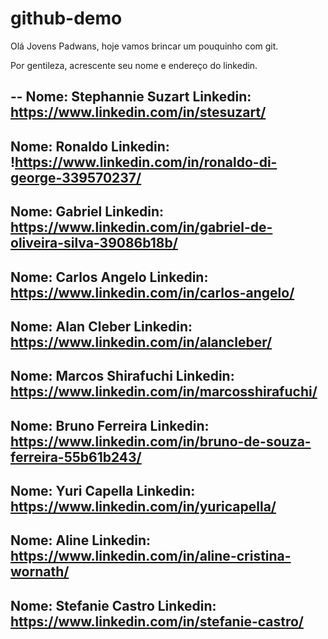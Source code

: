 # github-demo

Olá Jovens Padwans, hoje vamos brincar um pouquinho com git.

Por gentileza, acrescente seu nome e endereço do linkedin.

--
Nome: Stephannie Suzart
Linkedin: https://www.linkedin.com/in/stesuzart/
--

Nome: Ronaldo
Linkedin: !https://www.linkedin.com/in/ronaldo-di-george-339570237/
--

Nome: Gabriel 
Linkedin: https://www.linkedin.com/in/gabriel-de-oliveira-silva-39086b18b/
--

Nome: Carlos Angelo
Linkedin: https://www.linkedin.com/in/carlos-angelo/
--

Nome: Alan Cleber
Linkedin: https://www.linkedin.com/in/alancleber/
--

Nome: Marcos Shirafuchi
Linkedin: https://www.linkedin.com/in/marcosshirafuchi/
--

Nome: Bruno Ferreira
Linkedin: https://www.linkedin.com/in/bruno-de-souza-ferreira-55b61b243/
--

Nome: Yuri Capella
Linkedin: https://www.linkedin.com/in/yuricapella/
--
Nome: Aline
Linkedin: https://www.linkedin.com/in/aline-cristina-wornath/
--

Nome: Stefanie Castro
Linkedin: https://www.linkedin.com/in/stefanie-castro/
--



